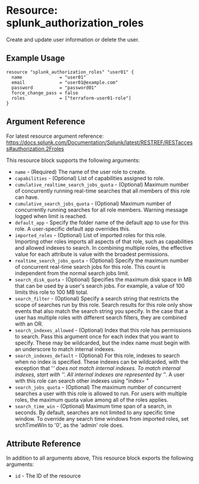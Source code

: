 # Resource: splunk_authorization_roles
Create and update user information or delete the user.

## Example Usage
```
resource "splunk_authorization_roles" "user01" {
  name              = "user01"
  email             = "user01@example.com"
  password          = "password01"
  force_change_pass = false
  roles             = ["terraform-user01-role"]
}
```

## Argument Reference
For latest resource argument reference: https://docs.splunk.com/Documentation/Splunk/latest/RESTREF/RESTaccess#authorization.2Froles

This resource block supports the following arguments:
* `name` - (Required) The name of the user role to create.
* `capabilities` - (Optional) List of capabilities assigned to role.
* `cumulative_realtime_search_jobs_quota` - (Optional) Maximum number of concurrently running real-time searches that all members of this role can have.
* `cumulative_search_jobs_quota` - (Optional) Maximum number of concurrently running searches for all role members. Warning message logged when limit is reached.
* `default_app` - Specify the folder name of the default app to use for this role. A user-specific default app overrides this.
* `imported_roles` - (Optional) List of imported roles for this role. <br>Importing other roles imports all aspects of that role, such as capabilities and allowed indexes to search. In combining multiple roles, the effective value for each attribute is value with the broadest permissions.
* `realtime_search_jobs_quota` - (Optional) Specify the maximum number of concurrent real-time search jobs for this role. This count is independent from the normal search jobs limit.
* `search_disk_quota` - (Optional) Specifies the maximum disk space in MB that can be used by a user's search jobs. For example, a value of 100 limits this role to 100 MB total.
* `search_filter` - (Optional) Specify a search string that restricts the scope of searches run by this role. Search results for this role only show events that also match the search string you specify. In the case that a user has multiple roles with different search filters, they are combined with an OR.
* `search_indexes_allowed` - (Optional) Index that this role has permissions to search. Pass this argument once for each index that you want to specify. These may be wildcarded, but the index name must begin with an underscore to match internal indexes.
* `search_indexes_default` - (Optional) For this role, indexes to search when no index is specified. These indexes can be wildcarded, with the exception that '*' does not match internal indexes. To match internal indexes, start with '_'. All internal indexes are represented by '_*'. A user with this role can search other indexes using "index= "
* `search_jobs_quota` - (Optional) The maximum number of concurrent searches a user with this role is allowed to run. For users with multiple roles, the maximum quota value among all of the roles applies.
* `search_time_win` - (Optional) Maximum time span of a search, in seconds. By default, searches are not limited to any specific time window. To override any search time windows from imported roles, set srchTimeWin to '0', as the 'admin' role does.

## Attribute Reference
In addition to all arguments above, This resource block exports the following arguments:

* `id` - The ID of the resource
